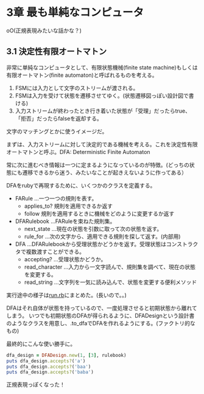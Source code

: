 3章 最も単純なコンピュータ
=================================

oO(正規表現みたいな話かな？)

3.1 決定性有限オートマトン
---------------------------------

非常に単純なコンピュータとして、有限状態機械(finite state machine)もしくは有限オートマトン(finite automaton)と呼ばれるものを考える。

1. FSMには入力として文字のストリームが渡される。
2. FSMは入力を受けて状態を遷移させてゆく。(状態遷移図っぽい設計図で書ける)
3. 入力ストリームが終わったとき行き着いた状態が「受理」だったらtrue、「拒否」だったらfalseを返却する。

文字のマッチングとかに使うイメージだ。

まずは、入力ストリームに対して決定的である機械を考える。これを決定性有限オートマトンと呼ぶ。DFA: Deterministic Finite Automaton

常に次に進むべき情報は一つに定まるようになっているのが特徴。(どっちの状態にも遷移できるから迷う、みたいなことが起きえないように作ってある）

DFAをrubyで再現するために、いくつかのクラスを定義する。

- FARule ...一つ一つの規則を表す。
  - applies_to? 規則を適用できるか返す
  - follow 規則を適用するときに機械をどのように変更するか返す
- DFARulebook ...FARuleを束ねた規則集。
  - next_state ...現在の状態を引数に取って次の状態を返す。
  - rule_for ...次の文字から、適用できる規則を探して返す。(内部用)
- DFA ...DFARulebookから受理状態かどうかを返す。受理状態はコンストラクタで複数渡すことができる。
  - accepting? ...受理状態かどうか。
  - read_character ...入力から一文字読んで、規則集を調べて、現在の状態を変更する。
  - read_string ...文字列を一気に読み込んで、状態を変更する便利メソッド


実行途中の様子は[run.rb](run.rb)にまとめた。(長いので。。)


DFAはそれ自体が状態を持っているので、一度処理させると初期状態から離れてしまう。
いつでも初期状態のDFAが得られるように、DFADesignという設計書のようなクラスを用意し、.to_dfaでDFAを作れるようにする。(ファクトリ的なもの)

最終的にこんな使い勝手に。

```ruby
dfa_design = DFADesign.new(1, [3], rulebook)
puts dfa_design.accepts?('a')
puts dfa_design.accepts?('baa')
puts dfa_design.accepts?('baba')
```

正規表現っぽくなった！
